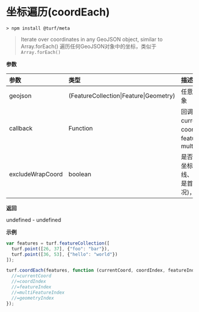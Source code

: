 # 坐标遍历(coordEach)

```
> npm install @turf/meta
```

> Iterate over coordinates in any GeoJSON object, similar to Array.forEach()
> 遍历任何GeoJSON对象中的坐标，类似于`Array.forEach()`

**参数**

| 参数             | 类型                                   | 描述                                                         |
| :--------------- | :------------------------------------- | :----------------------------------------------------------- |
| geojson          | (FeatureCollection\|Feature\|Geometry) | 任意 GeoJSON 对象                                            |
| callback         | Function                               | 回调，参数依次是 currentCoord、coordIndex、featureIndex、multiFeatureIndex |
| excludeWrapCoord | boolean                                | 是否包含最后一个坐标对(针对闭环线、面要素等坐标是首位闭合的情况)，默认为 false |

**返回**

undefined - undefined

**示例**

```js
var features = turf.featureCollection([
  turf.point([26, 37], {"foo": "bar"}),
  turf.point([36, 53], {"hello": "world"})
]);

turf.coordEach(features, function (currentCoord, coordIndex, featureIndex, multiFeatureIndex, geometryIndex) {
  //=currentCoord
  //=coordIndex
  //=featureIndex
  //=multiFeatureIndex
  //=geometryIndex
});
```